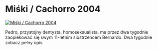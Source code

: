 Miśki / Cachorro 2004 
=============
[![Miśki / Cachorro 2004 ](http://vidos.pl/images/player.gif)](http://vidos.pl/miski-cachorro-2004)

 Pedro, przystojny dentysta, homoseksualista, ma przez dwa tygodnie zaopiekować się swym 11-letnim siostrzeńcem Bernardo. Dwa tygodnie zobacz pełny opis
